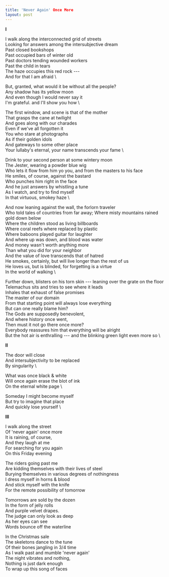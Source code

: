```yaml
---
title: 'Never Again' Once More
layout: post
---
```


**I**

I walk along the interconnected grid of streets \
Looking for answers among the intersubjective dream \
Past closed bookshops \
Past occupied bars of winter old \
Past doctors tending wounded workers \
Past the child in tears \
The haze occupies this red rock --- \
And for that I am afraid \

But, granted, what would it be without all the people? \
Any shadow has its yellow moon \
And even though I would never say it \
I'm grateful. and I'll show you how \

The first window, and scene is that of the mother \
That grasps the cane at twilight \
And goes along with our charades \
Even if we've all forgotten it \
You who stare at photographs \
As if their golden idols \
And gateways to some other place \
Your lullaby's eternal, your name transcends your fame \

Drink to your second person at some wintery moon \
The Jester, wearing a powder blue wig \
Who lets it flow from him yo you, and from the masters to his face \
He smiles, of course, against the bastard \
Who punches him right in the face \
And he just answers by whistling a tune \
As I watch, and try to find myself \
In that virtuous, smokey haze \

And now leaning against the wall, the forlorn traveler \
Who told tales of countries from far away;
Where misty mountains rained gold down below \
Where the children stood as living billboards \
Where coral reefs where replaced by plastic \
Where baboons played guitar for laughter \
And where up was down, and blood was water \
And money wasn't worth anything more \
Than what you did for your neighbor \
And the value of love transcends that of hatred \
He smokes, certainly, but will live longer than the rest of us \
He loves us, but is blinded, for forgetting is a virtue \
In the world of walking \

Further down, blisters on his torn skin --- leaning over the grate on the floor \
Telemachus sits and tries to see where it leads \
Inhales that exhaust of false promises \
The master of our domain \
From that starting point will always lose everything \
But can one really blame him? \
The Gods are supposedly benevolent, \
And where history once went, \
Then must it not go there once more? \
Everybody reassures him that everything will be alright \
But the hot air is enthralling --- and the blinking green light even more so \

**II**

The door will close \
And intersubjectivity to be replaced \
By singularity \

What was once black & white \
Will once again erase the blot of ink \
On the eternal white page \

Someday I might become myself \
But try to imagine that place \
And quickly lose yourself \

**III**

I walk along the street \
Of 'never again' once more \
It is raining, of course, \
And they laugh at me \
For searching for you again \
On this Friday evening

The riders going past me \
Are kidding themselves with their lives of steel \
Burying themselves in various degrees of nothingness \
I dress myself in horns & blood \
And stick myself with the knife \
For the remote possibility of tomorrow

Tomorrows are sold by the dozen \
In the form of jelly rolls \
And purple velvet drapes. \
The judge can only look as deep \
As her eyes can see \
Words bounce off the waterline  

In the Christmas sale \
The skeletons dance to the tune \
Of their bones jangling in 3/4 time \
As I walk past and mumble 'never again' \
The night vibrates and nothing, \
Nothing is just dark enough \
To wrap up this song of faces

